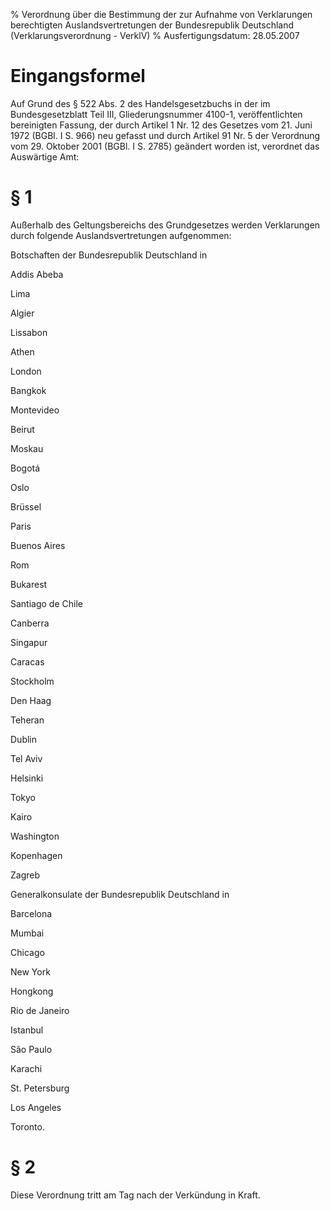 % Verordnung über die Bestimmung der zur Aufnahme von Verklarungen berechtigten Auslandsvertretungen der Bundesrepublik Deutschland  (Verklarungsverordnung - VerklV)
% Ausfertigungsdatum: 28.05.2007
 
# Eingangsformel

Auf Grund des § 522 Abs. 2 des Handelsgesetzbuchs in der im Bundesgesetzblatt Teil III, Gliederungsnummer 4100-1, veröffentlichten bereinigten Fassung, der durch Artikel 1 Nr. 12 des Gesetzes vom 21. Juni 1972 (BGBl. I S. 966) neu gefasst und durch Artikel 91 Nr. 5 der Verordnung vom 29. Oktober 2001 (BGBl. I S. 2785) geändert worden ist, verordnet das Auswärtige Amt:

# § 1

Außerhalb des Geltungsbereichs des Grundgesetzes werden Verklarungen durch folgende Auslandsvertretungen aufgenommen:  
  

Botschaften der Bundesrepublik Deutschland in

Addis Abeba

Lima

Algier

Lissabon

Athen

London

Bangkok

Montevideo

Beirut

Moskau

Bogotá

Oslo

Brüssel

Paris

Buenos Aires

Rom

Bukarest

Santiago de Chile

Canberra

Singapur

Caracas

Stockholm

Den Haag

Teheran

Dublin

Tel Aviv

Helsinki

Tokyo

Kairo

Washington

Kopenhagen

Zagreb

  
  

Generalkonsulate der Bundesrepublik Deutschland in

Barcelona

Mumbai

Chicago

New York

Hongkong

Rio de Janeiro

Istanbul

São Paulo

Karachi

St. Petersburg

Los Angeles

Toronto.

# § 2

Diese Verordnung tritt am Tag nach der Verkündung in Kraft.
